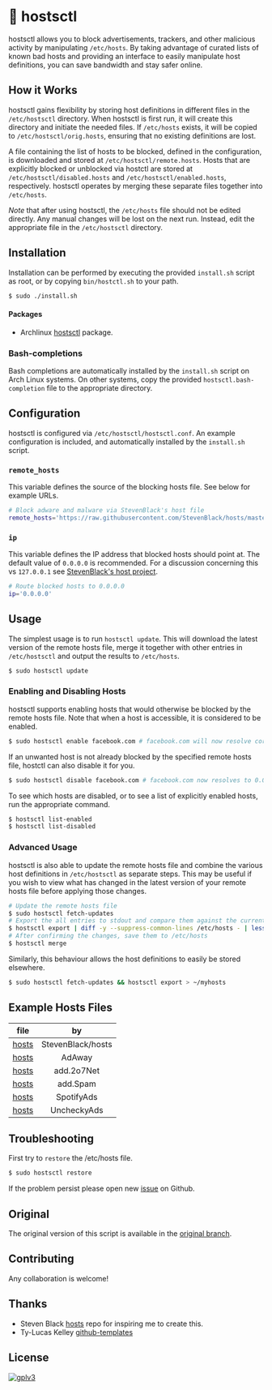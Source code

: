 # :no_entry_sign: hostsctl

hostsctl allows you to block advertisements, trackers, and other malicious activity by manipulating `/etc/hosts`. By taking advantage of curated lists of known bad hosts and providing an interface to easily manipulate host definitions, you can save bandwidth and stay safer online.


## How it Works

hostsctl gains flexibility by storing host definitions in different files in the `/etc/hostsctl` directory. When hostsctl is first run, it will create this directory and initiate the needed files. If `/etc/hosts` exists, it will be copied to `/etc/hostsctl/orig.hosts`, ensuring that no existing definitions are lost.

A file containing the list of hosts to be blocked, defined in the configuration, is downloaded and stored at `/etc/hostsctl/remote.hosts`. Hosts that are explicitly blocked or unblocked via hostctl are stored at `/etc/hostsctl/disabled.hosts` and `/etc/hostsctl/enabled.hosts`, respectively. hostsctl operates by merging these separate files together into `/etc/hosts`.

*Note* that after using hostsctl, the `/etc/hosts` file should not be edited directly. Any manual changes will be lost on the next run. Instead, edit the appropriate file in the `/etc/hostsctl` directory.


## Installation

Installation can be performed by executing the provided `install.sh` script as root, or by copying `bin/hostctl.sh` to your path.

```bash
$ sudo ./install.sh
```

#### Packages

* Archlinux [hostsctl](https://aur.archlinux.org/packages/hostsctl/) package.

### Bash-completions

Bash completions are automatically installed by the `install.sh` script on Arch Linux systems. On other systems, copy the provided `hostsctl.bash-completion` file to the appropriate directory.


## Configuration

hostsctl is configured via `/etc/hostsctl/hostsctl.conf`. An example configuration is included, and automatically installed by the `install.sh` script.

### `remote_hosts`

This variable defines the source of the blocking hosts file. See below for example URLs.

```bash
# Block adware and malware via StevenBlack's host file
remote_hosts='https://raw.githubusercontent.com/StevenBlack/hosts/master/hosts'
```

### `ip`

This variable defines the IP address that blocked hosts should point at. The default value of `0.0.0.0` is recommended. For a discussion concerning this vs `127.0.0.1` see [StevenBlack's host project](https://github.com/StevenBlack/hosts/blob/master/readme.md#we-recommend-using-0000-instead-of-127001).

```bash
# Route blocked hosts to 0.0.0.0
ip='0.0.0.0'
```


## Usage

The simplest usage is to run `hostsctl update`. This will download the latest version of the remote hosts file, merge it together with other entries in `/etc/hostsctl` and output the results to `/etc/hosts`.

```bash
$ sudo hostsctl update
```

### Enabling and Disabling Hosts

hostsctl supports enabling hosts that would otherwise be blocked by the remote hosts file. Note that when a host is accessible, it is considered to be enabled.

```bash
$ sudo hostsctl enable facebook.com # facebook.com will now resolve correctly
```

If an unwanted host is not already blocked by the specified remote hosts file, hostctl can also disable it for you.

```bash
$ sudo hostsctl disable facebook.com # facebook.com now resolves to 0.0.0.0
```

To see which hosts are disabled, or to see a list of explicitly enabled hosts, run the appropriate command.

```bash
$ hostsctl list-enabled
$ hostsctl list-disabled
```

### Advanced Usage

hostsctl is also able to update the remote hosts file and combine the various host definitions in `/etc/hostsctl` as separate steps. This may be useful if you wish to view what has changed in the latest version of your remote hosts file before applying those changes.

```bash
# Update the remote hosts file
$ sudo hostsctl fetch-updates
# Export the all entries to stdout and compare them against the current /etc/hosts
$ hostsctl export | diff -y --suppress-common-lines /etc/hosts - | less
# After confirming the changes, save them to /etc/hosts
$ hostsctl merge
```

Similarly, this behaviour allows the host definitions to easily be stored elsewhere.

```bash
$ sudo hostsctl fetch-updates && hostsctl export > ~/myhosts
```


## Example Hosts Files

file   | by 
-------|:------:
[hosts](https://github.com/StevenBlack/hosts/blob/master/readme.md#list-of-all-hosts-file-variants) | StevenBlack/hosts
[hosts](https://raw.githubusercontent.com/AdAway/adaway.github.io/master/hosts.txt) | AdAway
[hosts](https://raw.githubusercontent.com/AdAway/adaway.github.io/master/hosts.txt) | add.2o7Net
[hosts](https://raw.githubusercontent.com/FadeMind/hosts.extras/master/add.Spam/hosts) | add.Spam
[hosts](https://raw.githubusercontent.com/FadeMind/hosts.extras/master/SpotifyAds/hosts) | SpotifyAds
[hosts](https://raw.githubusercontent.com/FadeMind/hosts.extras/master/UncheckyAds/hosts) | UncheckyAds


## Troubleshooting

First try to `restore` the /etc/hosts file.

```bash
$ sudo hostsctl restore
```

If the problem persist please open new [issue](https://github.com/pigmonkey/hostsctl/issues) on Github.

## Original

The original version of this script is available in the [original branch](https://github.com/pigmonkey/hostsctl/tree/original).


## Contributing

Any collaboration is welcome!


## Thanks

* Steven Black [hosts](https://github.com/StevenBlack/hosts) repo for inspiring me to create this.
* Ty-Lucas Kelley [github-templates](https://github.com/tylucaskelley/github-templates)

## License

[![gplv3](https://www.gnu.org/graphics/gplv3-127x51.png)](gplv3)
